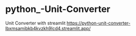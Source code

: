 # python_-Unit-Converter
 Unit Converter with streamlit
https://python-unit-converter-lbxmsamibkb4kvzkh9lcd4.streamlit.app/
